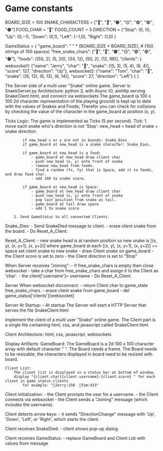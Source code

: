 
# Game constants
BOARD_SIZE = 100
SNAKE_CHARACTERS = ["🔴", "🔵", "🟠", "🟡", "🟢", "🟣", "🟤"]
FOOD_CHAR = "🍎"
FOOD_COUNT = 5
DIRECTION = {"Stop": (0, 0), "Up": (0,−1), "Down": (0,1), "Left": (−1,0), "Right": (1,0) }


GameStatus = {
    "game_board": " " * (BOARD_SIZE * BOARD_SIZE),  # (100 strings of 100 spaces)
    "free_snake_chars": ["🔴", "🔵", "🟠", "🟡", "🟢", "🟣", "🟤"],
    "foods": [(50, 2), (5, 20), (34, 12), (50, 2), (12, 98)],
    "clients": {
      websocket1: {"name": "Jerry", "char": "🔴", "snake": [(5, 3), (5, 4), (6, 4)], "score": 127, "direction": "Up"},
      websocket2: {"name": "Tom", "char": "🔵", "snake": [(6, 12), (6, 13), (6, 14)], "score": 27, "direction": "Left"}
    }
}

The Server side of a multi user "Snake" online game.
Server is SnaekServer.py
    Architecture: python 3, with Async IO, aiohttp serving SnakeClient.html, and connect via websockets
    The game_board (a 100 x 100 2d character representation of the playing ground) is kept up to date
    with the values of Snakes and Foods; Therefor you can check for collisions by checking the value of
    the character in the game_board at position (x, y).

Ticks Logic:
    The game is implemented as Ticks (5 per second).
    Tick:
        1. move each snake who's direction is not 'Stop':
            new_head = head of snake + snake direction.

            if new_head x or y are not in bounds: Snake_Dies
            if game_board at new_head is a snake character: Snake_Dies.

            if game_board at new_head is a food:
                - game_board at new_head draw client char
                - push new_head (x, y) onto front of snake
                - remove new_head from foods.
                - find a random (fx, fy) that is Space, add it to foods, and draw food char.
                - add 100 to snake score.

            if game_board at new_head is Space:
                - game_board at new_head draw client char
                - push new_head (x, y) onto front of snake
                - pop last position from snake as tail.
                - game_board at tail draw space
                - add 1 to snake score

        2. Send GameStatus to all connected Clients.

Snake_Dies:
    - Send SnakeDied message to client.
    - erase client snake from the board.
    - Do Reset_A_Client:

Reset_A_Client:
    - new snake head is at random position so new snake is [(x, y), (x, y+1), (x, y+2)]
        where game_board at each [(x, y), (x, y+1), (x, y+2)] == space
            set client snake to new snake
    - draw Client snake on game_board
    - the Client score is set to zero
    - the Client direction is set to "Stop"

When Server receives "Joining":
    - if free_snake_chars is empty then close websocket
    - take a char from free_snake_chars and assign it to the Client as 'char'.
    - the client['username']= username
    - Do Reset_A_Client.

Server When websocket disconnect:
    - return Client char to game_state free_snake_chars.
    - erase client snake from game_board
    - del game_status['clients'][websocket]

Server At Startup:
    - At startup The Server will start a HTTP Server that serves the file SnakeClient.html

implement the client of a multi user "Snake" online game.
The Client part is a single file containing html, css, and javascript called SnakeClient.html

Client Architecture: html, css, javascript, websockets

Display Artifacts:
    GameBoard:
        The GameBoard is a 2d 100 x 100 character array with default character " ".
        The Board needs a frame.
        The Board needs to be resizable, the characters displayed in board need to be resized with board.

    Client List:
        The client list is displayed in a status bar at bottom of window.
        display "{client.char}{client.username}:{client.score} " for each client in game_status.clients
            for example: "🔴Jerry:150  🔵Tom:423"

Client initialization:
    - the Client prompts the user for a username.
    - the Client connects via websocket
    - the Client sends a "Joining" message (which includes the username).

Client detects arrow keys:
    - it sends "DirectionChange" message with 'Up', 'Down', 'Left', or 'Right', which starts the client.

Client receives SnakeDied:
     - client shows pop-up dialog.

Client receives GameStatus:
    - replace GameBoard and Client List with values from message


